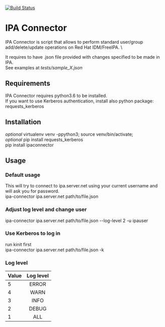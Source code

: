 [![Build Status](https://travis.ibm.com/Michal-Grzejszczak/ipaconnector.svg?token=wppJ1yqfzQ9QDdCSiLpd&branch=master)](https://travis.ibm.com/Michal-Grzejszczak/ipaconnector)

# IPA Connector

IPA Connector is script that allows to perform standard user/group add/delete/update operations on Red Hat IDM/FreeIPA. \

It requires to have .json file provided with changes specified to be made in IPA. \
See examples at *tests/sample_X.json* 


## Requirements
IPA Connector requires python3.6 to be installed. \
If you want to use Kerberos authentication, install also python package: requests_kerberos 

## Installation
*optional* virtualenv venv -ppython3; source venv/bin/activate;\
*optional* pip install requests_kerberos \
pip install ipaconnector 

## Usage
### Default usage
This will try to connect to ipa.server.net using your current username and will ask you for password.\
ipa-connector ipa.server.net path/to/file.json 

### Adjust log level and change user
ipa-connector ipa.server.net path/to/file.json --log-level 2 -u ipauser

### Use Kerberos to log in 
run kinit first\
ipa-connector ipa.server.net path/to/file.json -k 

### Log level
| Value | Log level |
| ------|:---------:|
5 | ERROR
4 | WARN
3 | INFO
2 | DEBUG
1 | ALL






